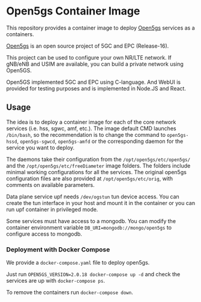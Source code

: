 # Open5gs Container Image

This repository provides a container image to deploy [Open5gs](https://open5gs.org/) services as a containers.

[Open5gs](https://open5gs.org/) is an open source project of 5GC and EPC (Release-16).

This project can be used to configure your own NR/LTE network. If gNB/eNB and USIM are available, you can build a private network using Open5GS.

Open5GS implemented 5GC and EPC using C-language. And WebUI is provided for testing purposes and is implemented in Node.JS and React.


## Usage

The idea is to deploy a container image for each of the core network services (i.e. hss, sgwc, amf, etc.). The image default CMD launches `/bin/bash`, so the recommendation is to change the command to `open5gs-hssd`, `open5gs-sgwcd`, `open5gs-amfd` or the corresponding daemon for the service you want to deploy. 

The daemons take their configuration from the `/opt/open5gs/etc/open5gs/` and the `/opt/open5gs/etc/freeDiameter` image folders.
The folders include minimal working configurations for all the services.
The original open5gs configuration files are also provided at `/opt/open5gs/etc/orig`, with comments on available parameters.

Data plane service upf needs `/dev/ogstun` tun device access. You can create the tun interface in your host and mount it in the container or you can run upf container in privileged mode.

Some services must have access to a mongodb. You can modify the container environment variable `DB_URI=mongodb://mongo/open5gs` to configure access to mongodb.

### Deployment with Docker Compose

We provide a `docker-compose.yaml` file to deploy open5gs.

Just run `OPEN5GS_VERSION=2.0.18 docker-compose up -d` and check the services are up with `docker-compose ps`.

To remove the containers run `docker-compose down`.
